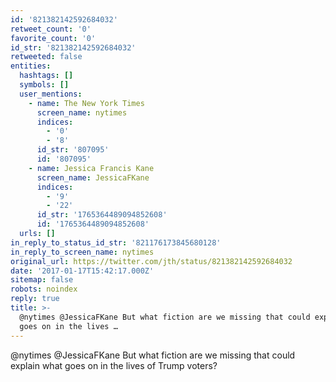 ```yaml
---
id: '821382142592684032'
retweet_count: '0'
favorite_count: '0'
id_str: '821382142592684032'
retweeted: false
entities:
  hashtags: []
  symbols: []
  user_mentions:
    - name: The New York Times
      screen_name: nytimes
      indices:
        - '0'
        - '8'
      id_str: '807095'
      id: '807095'
    - name: Jessica Francis Kane
      screen_name: JessicaFKane
      indices:
        - '9'
        - '22'
      id_str: '1765364489094852608'
      id: '1765364489094852608'
  urls: []
in_reply_to_status_id_str: '821176173845680128'
in_reply_to_screen_name: nytimes
original_url: https://twitter.com/jth/status/821382142592684032
date: '2017-01-17T15:42:17.000Z'
sitemap: false
robots: noindex
reply: true
title: >-
  @nytimes @JessicaFKane But what fiction are we missing that could explain what
  goes on in the lives …
---
```


@nytimes @JessicaFKane But what fiction are we missing that could explain what goes on in the lives of Trump voters?